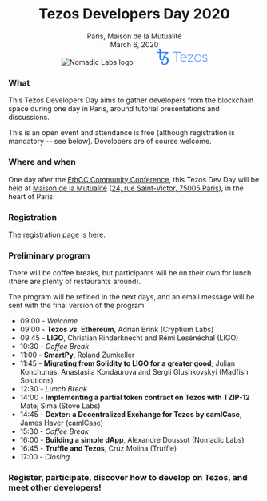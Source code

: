 <h1 align="center">Tezos Developers Day 2020</h1>

<p align="center">
  Paris, Maison de la Mutualité<br/>
  March 6, 2020<br/>
  <img width="20%" src="https://nomadic-labs.com/images/logo.png" alt="Nomadic Labs logo">
  &nbsp;&nbsp;&nbsp;&nbsp;&nbsp;&nbsp;&nbsp;&nbsp;&nbsp;&nbsp;
  <img width="20%" src="./images/tezos.png" alt="Tezos logo">
</p>

### What

This Tezos Developers Day aims to gather developers from the blockchain space during one day in Paris, around tutorial presentations and discussions.

This is an open event and attendance is free (although registration is mandatory -- see below). Developers are of course welcome.

### Where and when

One day after the [EthCC Community Conference](https://ethcc.io/), this Tezos Dev Day will be held at [Maison de la Mutualité](https://www.maisondelamutualite.com/en) ([24, rue Saint-Victor, 75005 Paris](https://www.google.com/maps/place/Maison+de+la+Mutualit%C3%A9/@48.848713,2.350635,15z/data=!4m5!3m4!1s0x0:0x2a595de9d6bf634b!8m2!3d48.848713!4d2.350635)), in the heart of Paris.

### Registration

The [registration page is here](https://forms.gle/BV6Xft31sNy36t9Z7).

### Preliminary program

There will be coffee breaks, but participants will be on their own for lunch (there are plenty of restaurants around).

The program will be refined in the next days, and an email message will be sent with the final version of the program.

* 09:00 - _Welcome_
* 09:00 - **Tezos _vs._ Ethereum**, Adrian Brink (Cryptium Labs)
* 09:45 - **LIGO**, Christian Rinderknecht and Rémi Lesénéchal (LIGO)
* 10:30 - _Coffee Break_
* 11:00 - **SmartPy**, Roland Zumkeller
* 11:45 - **Migrating from Solidity to LIGO for a greater good**, Julian Konchunas, Anastasiia Kondaurova and Sergii Glushkovskyi (Madfish Solutions)
* 12:30 - _Lunch Break_
* 14:00 - **Implementing a partial token contract on Tezos with TZIP-12** Matej Sima (Stove Labs)
* 14:45 - **Dexter: a Decentralized Exchange for Tezos by camlCase**, James Haver (camlCase)
* 15:30 - _Coffee Break_
* 16:00 - **Building a simple dApp**, Alexandre Doussot (Nomadic Labs)
* 16:45 - **Truffle and Tezos**, Cruz Molina (Truffle)
* 17:00 - _Closing_

### Register, participate, discover how to develop on Tezos, and meet other developers!
